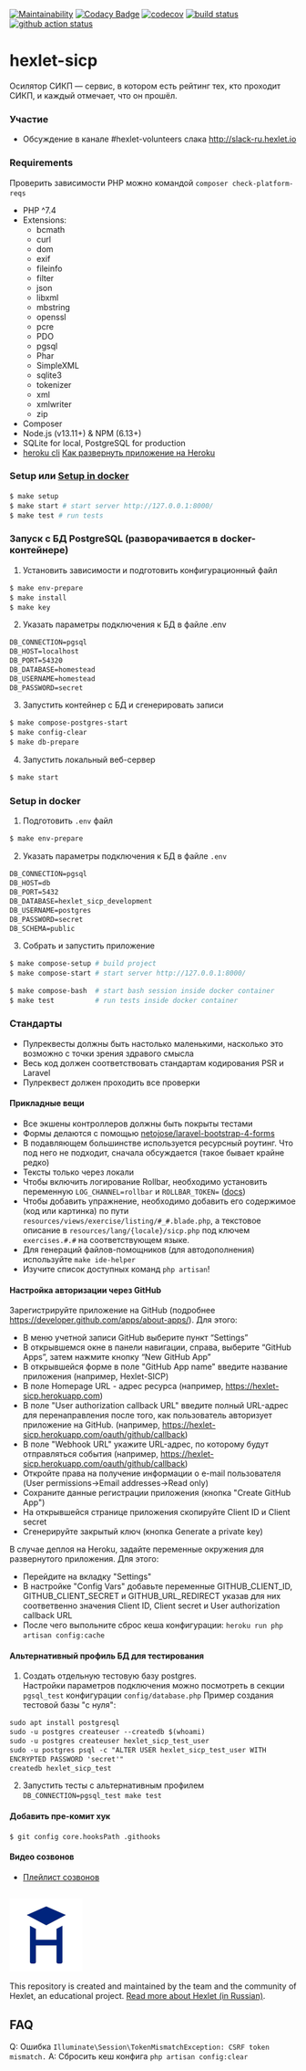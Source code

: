 [![Maintainability](https://api.codeclimate.com/v1/badges/117a4957bde29b93eb7b/maintainability)](https://codeclimate.com/github/Hexlet/hexlet-sicp/maintainability)
[![Codacy Badge](https://app.codacy.com/project/badge/Grade/3cf6169da8c64d048b1a807487c9cadc)](https://www.codacy.com/manual/fey/hexlet-sicp?utm_source=github.com&amp;utm_medium=referral&amp;utm_content=fey/hexlet-sicp&amp;utm_campaign=Badge_Grade)
[![codecov](https://codecov.io/gh/Hexlet/hexlet-sicp/branch/master/graph/badge.svg)](https://codecov.io/gh/Hexlet/hexlet-sicp)
[![build status](https://travis-ci.org/Hexlet/hexlet-sicp.svg?branch=master)](https://travis-ci.com/Hexlet/hexlet-sicp)
[![github action status](https://github.com/Hexlet/hexlet-sicp/workflows/Main%20workflow/badge.svg)](https://github.com/Hexlet/hexlet-sicp/actions)

# hexlet-sicp

Осилятор СИКП &mdash; сервис, в котором есть рейтинг тех, кто проходит СИКП, и каждый отмечает, что он прошёл.

### Участие

* Обсуждение в канале #hexlet-volunteers слака http://slack-ru.hexlet.io

### Requirements
Проверить зависимости PHP можно командой `composer check-platform-reqs`
* PHP ^7.4
* Extensions:
    - bcmath
    - curl
    - dom
    - exif
    - fileinfo
    - filter
    - json
    - libxml
    - mbstring
    - openssl
    - pcre
    - PDO
    - pgsql
    - Phar
    - SimpleXML
    - sqlite3
    - tokenizer
    - xml
    - xmlwriter
    - zip
* Composer
* Node.js (v13.11+) & NPM (6.13+)
* SQLite for local, PostgreSQL for production
* [heroku cli](https://devcenter.heroku.com/articles/heroku-cli#download-and-install) [Как развернуть приложение на Heroku](https://ru.hexlet.io/blog/posts/kak-razvernut-prilozhenie-laravel-na-heroku)

### Setup или [Setup in docker](#setup-in-docker)

```sh
$ make setup
$ make start # start server http://127.0.0.1:8000/
$ make test # run tests
```

### Запуск с БД PostgreSQL (разворачивается в docker-контейнере)

1. Установить зависимости и подготовить конфигурационный файл
```sh
$ make env-prepare
$ make install
$ make key
```

2. Указать параметры подключения к БД в файле .env

```
DB_CONNECTION=pgsql
DB_HOST=localhost
DB_PORT=54320
DB_DATABASE=homestead
DB_USERNAME=homestead
DB_PASSWORD=secret
```

3. Запустить контейнер с БД и сгенерировать записи
```sh
$ make compose-postgres-start
$ make config-clear
$ make db-prepare
```

4. Запустить локальный веб-сервер
```sh
$ make start
```

### Setup in docker

1. Подготовить `.env` файл
```sh
$ make env-prepare
```

2. Указать параметры подключения к БД в файле `.env`
```
DB_CONNECTION=pgsql
DB_HOST=db
DB_PORT=5432
DB_DATABASE=hexlet_sicp_development
DB_USERNAME=postgres
DB_PASSWORD=secret
DB_SCHEMA=public
```

3. Собрать и запустить приложение
```sh
$ make compose-setup # build project
$ make compose-start # start server http://127.0.0.1:8000/
```
```sh
$ make compose-bash  # start bash session inside docker container
$ make test          # run tests inside docker container
```

### Стандарты

* Пулреквесты должны быть настолько маленькими, насколько это возможно с точки зрения здравого смысла
* Весь код должен соответствовать стандартам кодирования PSR и Laravel
* Пулреквест должен проходить все проверки

#### Прикладные вещи

* Все экшены контроллеров должны быть покрыты тестами
* Формы делаются с помощью [netojose/laravel-bootstrap-4-forms](https://github.com/netojose/laravel-bootstrap-4-forms)
* В подавляющем большинстве используется ресурсный роутинг. Что под него не подходит, сначала обсуждается (такое бывает крайне редко)
* Тексты только через локали
* Чтобы включить логирование Rollbar, необходимо установить переменную `LOG_CHANNEL=rollbar` и `ROLLBAR_TOKEN=` ([docs](https://docs.rollbar.com/docs/laravel))
* Чтобы добавить упражнение, необходимо добавить его содержимое (код или картинка) по пути `resources/views/exercise/listing/#_#.blade.php`, а текстовое описание в `resources/lang/{locale}/sicp.php` под ключем `exercises.#.#` на соответствующем языке.
* Для генераций файлов-помощников (для автодополнения) используйте `make ide-helper`
* Изучите список доступных команд `php artisan`!


#### Настройка авторизации через GitHub

Зарегистрируйте приложение на GitHub (подробнее https://developer.github.com/apps/about-apps/). Для этого:
* В меню учетной записи GitHub выберите пункт “Settings”
* В открывшемся окне в панели навигации, справа, выберите “GitHub Apps”, затем нажмите кнопку “New GitHub App”
* В открывшейся форме в поле "GitHub App name" введите название приложения (например, Hexlet-SICP)
* В поле Homepage URL - адрес ресурса (например, https://hexlet-sicp.herokuapp.com)
* В поле "User authorization callback URL" введите полный URL-адрес для перенаправления после того, как пользователь авторизует приложение на GitHub. (например, https://hexlet-sicp.herokuapp.com/oauth/github/callback)
* В поле "Webhook URL" укажите URL-адрес, по которому будут отправляться события (например, https://hexlet-sicp.herokuapp.com/oauth/github/callback)
* Откройте права на получение информации о e-mail пользователя (User permissions->Email addresses->Read only)
* Сохраните данные регистрации приложения (кнопка "Create GitHub App")
* На открывшейся странице приложения скопируйте Client ID и Client secret
* Cгенерируйте закрытый ключ (кнопка Generate a private key)

В случае деплоя на Heroku, задайте переменные окружения для развернутого приложения. Для этого:
* Перейдите на вкладку "Settings"
* В настройке "Config Vars" добавьте переменные GITHUB_CLIENT_ID, GITHUB_CLIENT_SECRET и GITHUB_URL_REDIRECT указав для них соответвенно значения Client ID, Client secret и User authorization callback URL
* После чего выпольните сброс кеша конфигурации: ```heroku run php artisan config:cache```

#### Альтернативный профиль БД для тестирования

1. Создать отдельную тестовую базу postgres.  
Настройки параметров подключения можно посмотреть в секции `pgsql_test` конфигурации `config/database.php`
Пример создания тестовой базы "с нуля":
```shell
sudo apt install postgresql
sudo -u postgres createuser --createdb $(whoami)
sudo -u postgres createuser hexlet_sicp_test_user
sudo -u postgres psql -c "ALTER USER hexlet_sicp_test_user WITH ENCRYPTED PASSWORD 'secret'"
createdb hexlet_sicp_test
```
2. Запустить тесты с альтернативным профилем `DB_CONNECTION=pgsql_test make test`

#### Добавить пре-комит хук

```shell
$ git config core.hooksPath .githooks
```

#### Видео созвонов
* [Плейлист созвонов](https://www.youtube.com/playlist?list=PL37_xn2SVZdCJ-xgB-phFaWrp25Kc3cLk)

##
[![Hexlet Ltd. logo](https://raw.githubusercontent.com/Hexlet/hexletguides.github.io/master/images/hexlet_logo128.png)](https://ru.hexlet.io/pages/about?utm_source=github&utm_medium=link&utm_campaign=exercises-javascript)

This repository is created and maintained by the team and the community of Hexlet, an educational project. [Read more about Hexlet (in Russian)](https://ru.hexlet.io/pages/about?utm_source=github&utm_medium=link&utm_campaign=exercises-javascript).

## FAQ
Q: Ошибка `Illuminate\Session\TokenMismatchException: CSRF token mismatch.`
A: Сбросить кеш конфига `php artisan config:clear`
